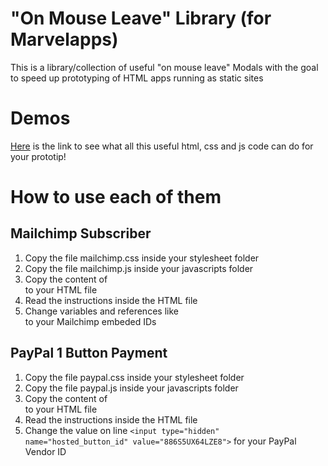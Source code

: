 # "On Mouse Leave" Library (for Marvelapps)

This is a library/collection of useful "on mouse leave" Modals with the goal to speed up
prototyping of HTML apps running as static sites

# Demos

[Here](https://popup-modal-library.herokuapp.com) is the link to see what all this useful html, css and js code can do for your prototip!

# How to use each of them

## Mailchimp Subscriber

1. Copy the file mailchimp.css inside your stylesheet folder
2. Copy the file mailchimp.js inside your javascripts folder
3. Copy the content of <div id="mailchimpModal"> to your HTML file
4. Read the instructions inside the HTML file
5. Change variables and references like <form action=""> to your Mailchimp embeded IDs

## PayPal 1 Button Payment

1. Copy the file paypal.css inside your stylesheet folder
2. Copy the file paypal.js inside your javascripts folder
3. Copy the content of <div id="paypalModal"> to your HTML file
4. Read the instructions inside the HTML file
5. Change the value on line `<input type="hidden" name="hosted_button_id" value="886S5UX64LZE8">` for your PayPal Vendor ID
